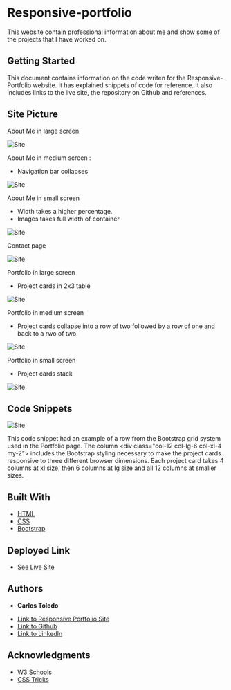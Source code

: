 # Responsive-portfolio

This website contain professional information about me and show some of the projects that I have worked on.

## Getting Started

This document contains information on the code writen for the Responsive-Portfolio website. It has explained snippets of code for reference. It also includes links to the live site, the repository on Github and references.

## Site Picture

About Me in large screen

![Site](assets/images/index-lg.png)

About Me in medium screen : 
* Navigation bar collapses

![Site](assets/images/index-md.png)

About Me in small screen
* Width takes a higher percentage.
* Images takes full width of container

![Site](assets/images/index-sm.png)

Contact page

![Site](assets/images/contact-lg.png)

Portfolio in large screen
* Project cards in 2x3 table

![Site](assets/images/portfolio-lg.png)

Portfolio in medium screen
* Project cards collapse into a row of two followed by a row of one and back to a rwo of two.

![Site](assets/images/portfolio-md.png)

Portfolio in small screen
* Project cards stack

![Site](assets/images/portfolio-sm.png)

## Code Snippets

![Site](assets/images/portfolio-row-snippet.png)

This code snippet had an example of a row from the Bootstrap grid system used in the Portfolio page. The column &lt;div class="col-12 col-lg-6 col-xl-4 my-2"&gt; includes the Bootstrap styling necessary to make the project cards responsive to three different browser dimensions. Each project card takes 4 columns at xl size, then 6 columns at lg size and all 12 columns at smaller sizes.

## Built With

* [HTML](https://developer.mozilla.org/en-US/docs/Web/HTML)
* [CSS](https://developer.mozilla.org/en-US/docs/Web/CSS)
* [Bootstrap](https://getbootstrap.com/)

## Deployed Link

* [See Live Site](https://kqarlos.github.io/Responsive-portfolio/index.html)


## Authors

* **Carlos Toledo** 

- [Link to Responsive Portfolio Site](https://github.com/kqarlos/responsive-portfolio)
- [Link to Github](https://www.github.com/kqarlos)
- [Link to LinkedIn](https://www.linkedin.com/in/carlos-toledo415/)


## Acknowledgments

* [W3 Schools](https://www.w3schools.com/)
* [CSS Tricks](https://css-tricks.com/couple-takes-sticky-footer/)